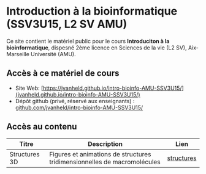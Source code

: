 # Introduction à la bioinformatique (SSV3U15, L2 SV AMU)

Ce site contient le matériel public pour le cours **Introduciton à la bioinformatique**, dispesné 2ème licence en Sciences de la vie (L2 SV), Aix-Marseille Université (AMU). 

## Accès à ce matériel de cours

- Site Web: [https://jvanheld.github.io/intro-bioinfo-AMU-SSV3U15/](jvanheld.github.io/intro-bioinfo-AMU-SSV3U15/)
- Dépôt github (privé, réservé aux enseignants) : [github.com/jvanheld/intro-bioinfo-AMU-SSV3U15/](https://github.com/jvanheld/intro-bioinfo-AMU-SSV3U15/)

## Accès au contenu

| Titre | Description | Lien |
|------------|-------------------|-------------------------|
| Structures 3D | Figures et animations de structures tridimensionnelles de macromolécules | [structures](structures/) | 

